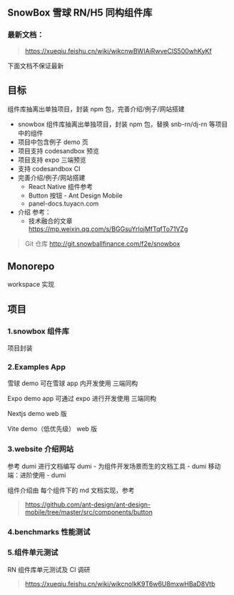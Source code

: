 ## SnowBox 雪球 RN/H5 同构组件库

### 最新文档：

> https://xueqiu.feishu.cn/wiki/wikcnwBWIAiRwveClS500whKyKf

下面文档不保证最新

## 目标

组件库抽离出单独项目，封装 npm 包，完善介绍/例子/网站搭建

- snowbox 组件库抽离出单独项目，封装 npm 包，替换 snb-rn/dj-rn 等项目中的组件
- 项目中包含例子 demo 页
- 项目支持 codesandbox 预览
- 项目支持 expo 三端预览
- 支持 codesandbox CI
- 完善介绍/例子/网站搭建
  - React Native 组件参考
  - Button 按钮 - Ant Design Mobile
  - panel-docs.tuyacn.com
- 介绍 参考：
  - 技术融合的文章 https://mp.weixin.qq.com/s/BGGsuYrlojMfTqfTo71VZg

> Git 仓库 http://git.snowballfinance.com/f2e/snowbox

## Monorepo

workspace 实现

## 项目

### 1.snowbox 组件库

项目封装

### 2.Examples App

雪球 demo
可在雪球 app 内开发使用 三端同构

Expo demo app
可通过 expo 进行开发使用 三端同构

Nextjs demo
web 版

Vite demo（低优先级）
web 版

### 3.website 介绍网站

参考 dumi 进行文档编写
dumi - 为组件开发场景而生的文档工具 - dumi
移动端：进阶使用 - dumi

组件介绍由 每个组件下的 md 文档实现，参考

> https://github.com/ant-design/ant-design-mobile/tree/master/src/components/button

### 4.benchmarks 性能测试

### 5.组件单元测试

RN 组件库单元测试及 CI 调研

> https://xueqiu.feishu.cn/wiki/wikcnoIkK9T6w6U8mxwHBaD8Vtb
